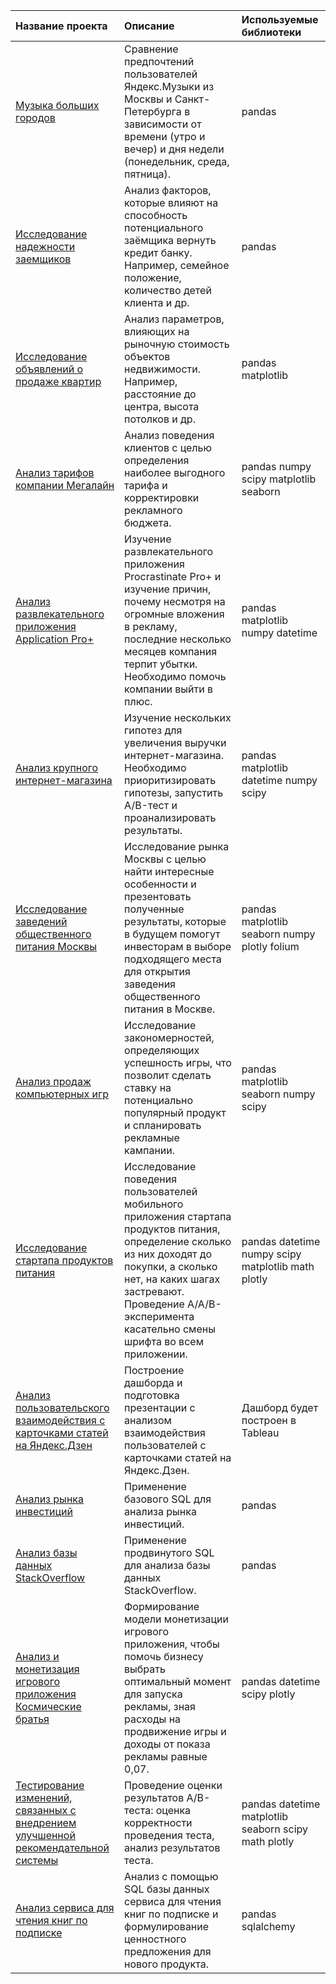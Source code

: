 | Название проекта | Описание | Используемые библиотеки |
| :---------------------------|:--------------------------- |:---------------------------|
| [Музыка больших городов](https://github.com/annablommar/yandex-praktikum-projects/tree/main/big_cities_music) | Сравнение предпочтений пользователей Яндекс.Музыки из Москвы и Санкт-Петербурга в зависимости от времени (утро и вечер) и дня недели (понедельник, среда, пятница). | pandas |
| [Исследование надежности заемщиков](https://github.com/annablommar/yandex-praktikum-projects/tree/main/credit_score) | Анализ факторов, которые влияют на способность потенциального заёмщика вернуть кредит банку. Например, семейное положение, количество детей клиента и др. | pandas |
| [Исследование объявлений о продаже квартир](https://github.com/annablommar/yandex-praktikum-projects/tree/main/appartments_for_sale) | Анализ параметров, влияющих на рыночную стоимость объектов недвижимости. Например, расстояние до центра, высота потолков и др. | pandas matplotlib |
| [Анализ тарифов компании Мегалайн](https://github.com/annablommar/yandex-praktikum-projects/tree/main/mobile_tariffs) | Анализ поведения клиентов с целью определения наиболее выгодного тарифа и корректировки рекламного бюджета.| pandas numpy scipy matplotlib seaborn |
| [Анализ развлекательного приложения Application Pro+](https://github.com/annablommar/yandex-praktikum-projects/tree/main/application_pro+) | Изучение развлекательного приложения Procrastinate Pro+ и изучение причин, почему несмотря на огромные вложения в рекламу, последние несколько месяцев компания терпит убытки. Необходимо помочь компании выйти в плюс. | pandas matplotlib numpy datetime |
| [Анализ крупного интернет-магазина](https://github.com/annablommar/yandex-praktikum-projects/tree/main/online_store) | Изучение нескольких гипотез для увеличения выручки интернет-магазина. Необходимо приоритизировать гипотезы, запустить A/B-тест и проанализировать результаты. | pandas matplotlib datetime numpy scipy |
| [Исследование заведений общественного питания Москвы](https://github.com/annablommar/yandex-praktikum-projects/tree/main/catering_establishments_Moscow) | Исследование рынка Москвы с целью найти интересные особенности и презентовать полученные результаты, которые в будущем помогут инвесторам в выборе подходящего места для открытия заведения общественного питания в Москве. | pandas matplotlib seaborn numpy plotly folium |
| [Анализ продаж компьютерных игр](https://github.com/annablommar/yandex-praktikum-projects/tree/main/computer_games_sales) | Исследование закономерностей, определяющих успешность игры, что позволит сделать ставку на потенциально популярный продукт и спланировать рекламные кампании. | pandas matplotlib seaborn numpy scipy |
| [Исследование стартапа продуктов питания](https://github.com/annablommar/yandex-praktikum-projects/tree/main/food_startup) | Исследование поведения пользователей мобильного приложения стартапа продуктов питания, определение сколько из них доходят до покупки, а сколько нет, на каких шагах застревают. Проведение A/A/B-эксперимента касательно смены шрифта во всем приложении. | pandas datetime numpy scipy matplotlib math plotly |
| [Анализ пользовательского взаимодействия с карточками статей на Яндекс.Дзен](https://github.com/annablommar/yandex-praktikum-projects/tree/main/dashboard_yandex_dzen) | Построение дашборда и подготовка презентации с анализом взаимодействия пользователей с карточками статей на Яндекс.Дзен. | Дашборд будет построен в Tableau |
| [Анализ рынка инвестиций](https://github.com/annablommar/yandex-praktikum-projects/tree/main/sql_basics) | Применение базового SQL для анализа рынка инвестиций. | pandas |
| [Анализ базы данных StackOverflow ](https://github.com/annablommar/yandex-praktikum-projects/tree/main/sql_advanced) | Применение продвинутого SQL для анализа базы данных StackOverflow. | pandas |
| [Анализ и монетизация игрового приложения Космические братья](https://github.com/annablommar/yandex-praktikum-projects/tree/main/game_application_monetization) | Формирование модели монетизации игрового приложения, чтобы помочь бизнесу выбрать оптимальный момент для запуска рекламы, зная расходы на продвижение игры и доходы от показа рекламы равные 0,07. | pandas datetime scipy plotly |
| [Тестирование изменений, связанных с внедрением улучшенной рекомендательной системы](https://github.com/annablommar/yandex-praktikum-projects/tree/main/AB_test_recommendation_system) | Проведение оценки результатов A/B-теста: оценка корректности проведения теста, анализ результатов теста. | pandas datetime matplotlib seaborn scipy math plotly |
| [Анализ сервиса для чтения книг по подписке ](https://github.com/annablommar/yandex-praktikum-projects/tree/main/books_subscription) | Анализ с помощью SQL базы данных сервиса для чтения книг по подписке и формулирование ценностного предложения для нового продукта. | pandas sqlalchemy |

